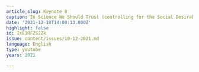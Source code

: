 ```yaml
---
article_slug: Keynote 8
caption: In Science We Should Trust (controlling for the Social Desirability Bias)
date: '2021-12-10T14:00:13.000Z'
highlight: false
id: IxE1RFZSJZk
issue: content/issues/10-12-2021.md
language: English
type: youtube
years: 2021

---
```

